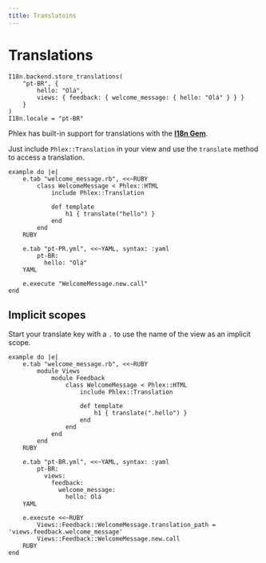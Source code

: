 ```yaml
---
title: Translatoins
---
```


# Translations

```phlex
I18n.backend.store_translations(
	"pt-BR", {
		hello: "Olá",
		views: { feedback: { welcome_message: { hello: "Olá" } } }
	}
)
I18n.locale = "pt-BR"
```

Phlex has built-in support for translations with the **[I18n Gem](https://github.com/ruby-i18n/i18n)**.

Just include `Phlex::Translation` in your view and use the `translate` method to access a translation.

```phlex
example do |e|
	e.tab "welcome_message.rb", <<~RUBY
		class WelcomeMessage < Phlex::HTML
			include Phlex::Translation

			def template
				h1 { translate("hello") }
			end
		end
	RUBY

	e.tab "pt-PR.yml", <<~YAML, syntax: :yaml
		pt-BR:
		  hello: "Olá"
	YAML

	e.execute "WelcomeMessage.new.call"
end
```

## Implicit scopes

Start your translate key with a `.` to use the name of the view as an implicit scope.

```phlex
example do |e|
	e.tab "welcome_message.rb", <<~RUBY
		module Views
			module Feedback
				class WelcomeMessage < Phlex::HTML
					include Phlex::Translation

					def template
						h1 { translate(".hello") }
					end
				end
			end
		end
	RUBY

	e.tab "pt-BR.yml", <<~YAML, syntax: :yaml
		pt-BR:
		  views:
		    feedback:
		      welcome_message:
		        hello: Olá
	YAML

	e.execute <<~RUBY
		Views::Feedback::WelcomeMessage.translation_path = 'views.feedback.welcome_message'
		Views::Feedback::WelcomeMessage.new.call
	RUBY
end
```
